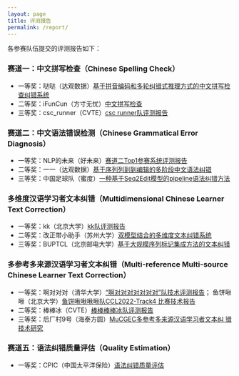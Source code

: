 ```yaml
---
layout: page
title: 评测报告
permalink: /report/
---
```

各参赛队伍提交的评测报告如下：

###  赛道一：中文拼写检查（Chinese Spelling Check）
  - 一等奖：哒哒（达观数据）[基于拼音编码和多轮纠错式推理方式的中文拼写检查纠错系统](/CCL2022-CLTC/reports/赛道一/CCL2022-CLTC赛道一：基于拼音编码和多轮纠错式推理方式的中文拼写检查纠错系统.pdf)
  - 二等奖：iFunCun（方寸无忧）[中文拼写检查](/CCL2022-CLTC/reports/赛道一/CCL2022_CLTC赛道一_funcun.pdf)
  - 三等奖：csc_runner（CVTE）[csc runner队评测报告](/CCL2022-CLTC/reports/赛道一/CCL2022-CLTC赛道一-csc_runner队评测报告.pdf)

###  赛道二：中文语法错误检测（Chinese Grammatical Error Diagnosis）
  - 一等奖：NLP的未来（好未来）[赛道二Top1参赛系统评测报告](/CCL2022-CLTC/reports/赛道二/CCL2022-CLTC赛道[二]-[NLP的未来]评测报告-10-19.pdf)
  - 二等奖：一一（达观数据）[基于序列列到到编辑的多阶段中文语法纠错](/CCL2022-CLTC/reports/赛道二/CCL2022-CLTC赛道二：基于序列到编辑的多阶段中文语法纠错.pdf)
  - 三等奖：中国足球队（蜜度）[一种基于Seq2Edit模型的pipeline语法纠错方法](/CCL2022-CLTC/reports/赛道二/赛道二-中国足球队评测报告.pdf)

###  多维度汉语学习者文本纠错（Multidimensional Chinese Learner Text Correction）
  - 一等奖：kk（北京大学）[kk队评测报告](/CCL2022-CLTC/reports/赛道三/CCL2022-CLTC赛道3：kk队评测报告.pdf)
  - 二等奖：改正带小助手（苏州大学）[双模型结合的多维度文本纠错系统](/CCL2022-CLTC/reports/赛道三/CCL2022-CLTC赛道[三]-[改正带小助手]评测报告.pdf)
  - 三等奖：BUPTCL（北京邮电大学）[基于大规模序列标记集成方法的文本纠错](/CCL2022-CLTC/reports/赛道三/赛道三北邮.pdf)

###  多参考多来源汉语学习者文本纠错（Multi-reference Multi-source Chinese Learner Text Correction）
  - 一等奖：啊对对对（清华大学）[“啊对对对对对对对”队技术评测报告](/CCL2022-CLTC/reports/赛道四/CCL2022-CLTC赛道四：“啊对对对”队技术评测报告2022-10-19.pdf)；
            鱼饼啾啾（北京大学）[鱼饼啾啾啾啾队CCL2022-Track4 比赛技术报告](/CCL2022-CLTC/reports/赛道四/CCL2022-CLTC赛道四-鱼饼啾啾评测报告-终版-带引用.pdf)
  - 二等奖：棒棒冰（CVTE）[棒棒棒棒冰队评测报告](/CCL2022-CLTC/reports/赛道四/CCL2022-CLTC赛道四-棒棒冰队评测报告.pdf)
  - 三等奖：后厂村9号（海泰方圆）[MuCGEC多参考多来源汉语学习者文本纠 错技术研究](/CCL2022-CLTC/reports/赛道四/CCL2022-CLTC赛道四：MuCGEC多参考多来源汉语学习者文本纠错技术研究.pdf)

###  赛道五：语法纠错质量评估（Quality Estimation）
  - 一等奖：CPIC（中国太平洋保险）[语法纠错质量评估](/CCL2022-CLTC/reports/赛道五/CCL2022-CLTC赛道五：语法纠错质量评估评测报告CPIC.pdf)
